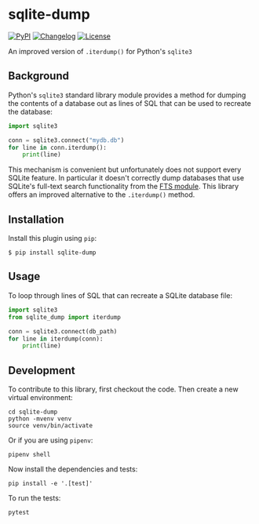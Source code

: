 # sqlite-dump

[![PyPI](https://img.shields.io/pypi/v/sqlite-dump.svg)](https://pypi.org/project/sqlite-dump/)
[![Changelog](https://img.shields.io/github/v/release/simonw/sqlite-dump?label=changelog)](https://github.com/simonw/sqlite-dump/releases)
[![License](https://img.shields.io/badge/license-Apache%202.0-blue.svg)](https://github.com/simonw/sqlite-dump/blob/master/LICENSE)

An improved version of `.iterdump()` for Python's `sqlite3`

## Background

Python's `sqlite3` standard library module provides a method for dumping the contents of a database out as lines of SQL that can be used to recreate the database:

```python
import sqlite3

conn = sqlite3.connect("mydb.db")
for line in conn.iterdump():
    print(line)
```

This mechanism is convenient but unfortunately does not support every SQLite feature. In particular it doesn't correctly dump databases that use SQLite's full-text search functionality from the [FTS module](https://www.sqlite.org/fts5.html). This library offers an improved alternative to the `.iterdump()` method.

## Installation

Install this plugin using `pip`:

    $ pip install sqlite-dump

## Usage

To loop through lines of SQL that can recreate a SQLite database file:

```python
import sqlite3
from sqlite_dump import iterdump

conn = sqlite3.connect(db_path)
for line in iterdump(conn):
    print(line)
```

## Development

To contribute to this library, first checkout the code. Then create a new virtual environment:

    cd sqlite-dump
    python -mvenv venv
    source venv/bin/activate

Or if you are using `pipenv`:

    pipenv shell

Now install the dependencies and tests:

    pip install -e '.[test]'

To run the tests:

    pytest
